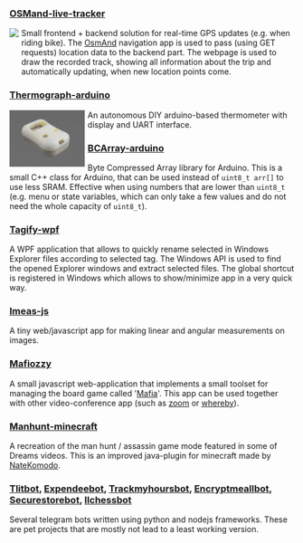 ### [OSMand-live-tracker](https://github.com/wi1k1n/osmand-live-tracker)
[<img src="https://github.com/wi1k1n/osmand-live-tracker/raw/master/img/screenshot.jpg" height="100" align="left" style="margin-right: 5px;">](https://github.com/wi1k1n/osmand-live-tracker)
Small frontend + backend solution for real-time GPS updates (e.g. when riding bike). The [OsmAnd](https://github.com/osmandapp/Osmand) navigation app is used to pass (using GET requests) location data to the backend part. The webpage is used to draw the recorded track, showing all information about the trip and automatically updating, when new location points come.

### [Thermograph-arduino](https://github.com/wi1k1n/thermograph-arduino)
[<img src="https://github.com/wi1k1n/thermograph-arduino/raw/main/hardware/model.png" height="100" align="left" style="margin-right: 5px;">](https://github.com/wi1k1n/thermograph-arduino)
An autonomous DIY arduino-based thermometer with display and UART interface.

### [BCArray-arduino](https://github.com/wi1k1n/bcarray-arduino)
Byte Compressed Array library for Arduino. This is a small C++ class for Arduino, that can be used instead of `uint8_t arr[]` to use less SRAM. Effective when using numbers that are lower than `uint8_t` (e.g. menu or state variables, which can only take a few values and do not need the whole capacity of `uint8_t`).

### [Tagify-wpf](https://github.com/wi1k1n/wpf-tagify)
A WPF application that allows to quickly rename selected in Windows Explorer files according to selected tag. The Windows API is used to find the opened Explorer windows and extract selected files. The global shortcut is registered in Windows which allows to show/minimize app in a very quick way.

### [Imeas-js](https://github.com/wi1k1n/imeas)
A tiny web/javascript app for making linear and angular measurements on images.

### [Mafiozzy](https://github.com/wi1k1n/mafiozzy)
A small javascript web-application that implements a small toolset for managing the board game called '[Mafia](https://en.wikipedia.org/wiki/Mafia_(party_game))'. This app can be used together with other video-conference app (such as [zoom](https://zoom.us/) or [whereby](https://whereby.com/)).

### [Manhunt-minecraft](https://github.com/wi1k1n/DreamManHunt)
A recreation of the man hunt / assassin game mode featured in some of Dreams videos. This is an improved java-plugin for minecraft made by [NateKomodo](https://github.com/NateKomodo/DreamManHunt).

### [Tlitbot](https://github.com/wi1k1n/tlitbot), [Expendeebot](https://github.com/wi1k1n/expendeebot), [Trackmyhoursbot](https://github.com/wi1k1n/telegram-trackmyhoursbot), [Encryptmeallbot](https://github.com/wi1k1n/encryptmeallbot), [Securestorebot](https://github.com/wi1k1n/securestorebot), [Ilchessbot](https://github.com/wi1k1n/IlChess)
Several telegram bots written using python and nodejs frameworks. These are pet projects that are mostly not lead to a least working version.